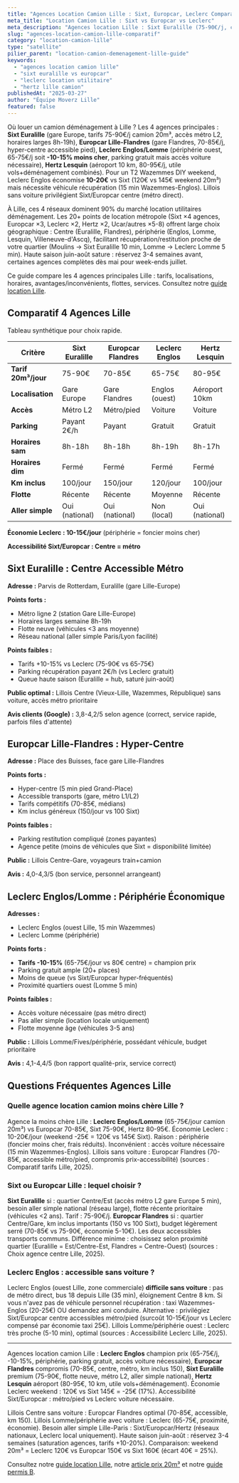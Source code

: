 ```yaml
---
title: "Agences Location Camion Lille : Sixt, Europcar, Leclerc Comparatif 2025"
meta_title: "Location Camion Lille : Sixt vs Europcar vs Leclerc"
meta_description: "Agences location Lille : Sixt Euralille (75-90€/j, centre, métro), Europcar Flandres (70-85€, gare), Leclerc Englos (65-75€, -10%, périphérie). Comparatif complet."
slug: "agences-location-camion-lille-comparatif"
category: "location-camion-lille"
type: "satellite"
pilier_parent: "location-camion-demenagement-lille-guide"
keywords:
  - "agences location camion lille"
  - "sixt euralille vs europcar"
  - "leclerc location utilitaire"
  - "hertz lille camion"
publishedAt: "2025-03-27"
author: "Équipe Moverz Lille"
featured: false
---
```


Où louer un camion déménagement à Lille ? Les 4 agences principales : **Sixt Euralille** (gare Europe, tarifs 75-90€/j camion 20m³, accès métro L2, horaires larges 8h-19h), **Europcar Lille-Flandres** (gare Flandres, 70-85€/j, hyper-centre accessible pied), **Leclerc Englos/Lomme** (périphérie ouest, 65-75€/j soit **-10-15% moins cher**, parking gratuit mais accès voiture nécessaire), **Hertz Lesquin** (aéroport 10 km, 80-95€/j, utile vols+déménagement combinés). Pour un T2 Wazemmes DIY weekend, Leclerc Englos économise **10-20€** vs Sixt (120€ vs 145€ weekend 20m³) mais nécessite véhicule récupération (15 min Wazemmes-Englos). Lillois sans voiture privilégient Sixt/Europcar centre (métro direct).

À Lille, ces 4 réseaux dominent 90% du marché location utilitaires déménagement. Les 20+ points de location métropole (Sixt ×4 agences, Europcar ×3, Leclerc ×2, Hertz ×2, Ucar/autres ×5-8) offrent large choix géographique : Centre (Euralille, Flandres), périphérie (Englos, Lomme, Lesquin, Villeneuve-d'Ascq), facilitant récupération/restitution proche de votre quartier (Moulins → Sixt Euralille 10 min, Lomme → Leclerc Lomme 5 min). Haute saison juin-août sature : réservez 3-4 semaines avant, certaines agences complètes dès mai pour week-ends juillet.

Ce guide compare les 4 agences principales Lille : tarifs, localisations, horaires, avantages/inconvénients, flottes, services. Consultez notre [guide location Lille](/blog/location-camion-lille/location-camion-demenagement-lille-guide).

## Comparatif 4 Agences Lille

Tableau synthétique pour choix rapide.

| Critère | Sixt Euralille | Europcar Flandres | Leclerc Englos | Hertz Lesquin |
|---------|---------------|-------------------|----------------|---------------|
| **Tarif 20m³/jour** | 75-90€ | 70-85€ | 65-75€ | 80-95€ |
| **Localisation** | Gare Europe | Gare Flandres | Englos (ouest) | Aéroport 10km |
| **Accès** | Métro L2 | Métro/pied | Voiture | Voiture |
| **Parking** | Payant 2€/h | Payant | Gratuit | Gratuit |
| **Horaires sam** | 8h-18h | 8h-18h | 8h-19h | 8h-17h |
| **Horaires dim** | Fermé | Fermé | Fermé | Fermé |
| **Km inclus** | 100/jour | 150/jour | 120/jour | 100/jour |
| **Flotte** | Récente | Récente | Moyenne | Récente |
| **Aller simple** | Oui (national) | Oui (national) | Non (local) | Oui (national) |

**Économie Leclerc : 10-15€/jour** (périphérie = foncier moins cher)

**Accessibilité Sixt/Europcar : Centre = métro**

## Sixt Euralille : Centre Accessible Métro

**Adresse :** Parvis de Rotterdam, Euralille (gare Lille-Europe)

**Points forts :**
- Métro ligne 2 (station Gare Lille-Europe)
- Horaires larges semaine 8h-19h
- Flotte neuve (véhicules <3 ans moyenne)
- Réseau national (aller simple Paris/Lyon facilité)

**Points faibles :**
- Tarifs +10-15% vs Leclerc (75-90€ vs 65-75€)
- Parking récupération payant 2€/h (vs Leclerc gratuit)
- Queue haute saison (Euralille = hub, saturé juin-août)

**Public optimal :** Lillois Centre (Vieux-Lille, Wazemmes, République) sans voiture, accès métro prioritaire

**Avis clients (Google) :** 3,8-4,2/5 selon agence (correct, service rapide, parfois files d'attente)

## Europcar Lille-Flandres : Hyper-Centre

**Adresse :** Place des Buisses, face gare Lille-Flandres

**Points forts :**
- Hyper-centre (5 min pied Grand-Place)
- Accessible transports (gare, métro L1/L2)
- Tarifs compétitifs (70-85€, médians)
- Km inclus généreux (150/jour vs 100 Sixt)

**Points faibles :**
- Parking restitution compliqué (zones payantes)
- Agence petite (moins de véhicules que Sixt = disponibilité limitée)

**Public :** Lillois Centre-Gare, voyageurs train+camion

**Avis :** 4,0-4,3/5 (bon service, personnel arrangeant)

## Leclerc Englos/Lomme : Périphérie Économique

**Adresses :**
- Leclerc Englos (ouest Lille, 15 min Wazemmes)
- Leclerc Lomme (périphérie)

**Points forts :**
- **Tarifs -10-15%** (65-75€/jour vs 80€ centre) = champion prix
- Parking gratuit ample (20+ places)
- Moins de queue (vs Sixt/Europcar hyper-fréquentés)
- Proximité quartiers ouest (Lomme 5 min)

**Points faibles :**
- Accès voiture nécessaire (pas métro direct)
- Pas aller simple (location locale uniquement)
- Flotte moyenne âge (véhicules 3-5 ans)

**Public :** Lillois Lomme/Fives/périphérie, possédant véhicule, budget prioritaire

**Avis :** 4,1-4,4/5 (bon rapport qualité-prix, service correct)

## Questions Fréquentes Agences Lille

### Quelle agence location camion moins chère Lille ?

Agence la moins chère Lille : **Leclerc Englos/Lomme** (65-75€/jour camion 20m³) vs Europcar 70-85€, Sixt 75-90€, Hertz 80-95€. Économie Leclerc : 10-20€/jour (weekend -25€ = 120€ vs 145€ Sixt). Raison : périphérie (foncier moins cher, frais réduits). Inconvénient : accès voiture nécessaire (15 min Wazemmes-Englos). Lillois sans voiture : Europcar Flandres (70-85€, accessible métro/pied, compromis prix-accessibilité) (sources : Comparatif tarifs Lille, 2025).

### Sixt ou Europcar Lille : lequel choisir ?

**Sixt Euralille** si : quartier Centre/Est (accès métro L2 gare Europe 5 min), besoin aller simple national (réseau large), flotte récente prioritaire (véhicules <2 ans). Tarif : 75-90€/j. **Europcar Flandres** si : quartier Centre/Gare, km inclus importants (150 vs 100 Sixt), budget légèrement serré (70-85€ vs 75-90€, économie 5-10€). Les deux accessibles transports communs. Différence minime : choisissez selon proximité quartier (Euralille = Est/Centre-Est, Flandres = Centre-Ouest) (sources : Choix agence centre Lille, 2025).

### Leclerc Englos : accessible sans voiture ?

Leclerc Englos (ouest Lille, zone commerciale) **difficile sans voiture** : pas de métro direct, bus 18 depuis Lille (35 min), éloignement Centre 8 km. Si vous n'avez pas de véhicule personnel récupération : taxi Wazemmes-Englos (20-25€) OU demandez ami conduire. Alternative : privilégiez Sixt/Europcar centre accessibles métro/pied (surcoût 10-15€/jour vs Leclerc compensé par économie taxi 25€). Lillois Lomme/périphérie ouest : Leclerc très proche (5-10 min), optimal (sources : Accessibilité Leclerc Lille, 2025).

---

Agences location camion Lille : **Leclerc Englos** champion prix (65-75€/j, -10-15%, périphérie, parking gratuit, accès voiture nécessaire), **Europcar Flandres** compromis (70-85€, centre, métro, km inclus 150), **Sixt Euralille** premium (75-90€, flotte neuve, métro L2, aller simple national), **Hertz Lesquin** aéroport (80-95€, 10 km, utile vols+déménagement). Économie Leclerc weekend : 120€ vs Sixt 145€ = -25€ (17%). Accessibilité Sixt/Europcar : métro/pied vs Leclerc voiture nécessaire.

Lillois Centre sans voiture : Europcar Flandres optimal (70-85€, accessible, km 150). Lillois Lomme/périphérie avec voiture : Leclerc (65-75€, proximité, économie). Besoin aller simple Lille-Paris : Sixt/Europcar/Hertz (réseaux nationaux, Leclerc local uniquement). Haute saison juin-août : réservez 3-4 semaines (saturation agences, tarifs +10-20%). Comparaison: weekend 20m³ = Leclerc 120€ vs Europcar 150€ vs Sixt 160€ (écart 40€ = 25%).

Consultez notre [guide location Lille](/blog/location-camion-lille/location-camion-demenagement-lille-guide), notre [article prix 20m³](/blog/location-camion-lille/prix-location-camion-20m3-lille) et notre [guide permis B](/blog/location-camion-lille/permis-b-camion-demenagement-limites).




